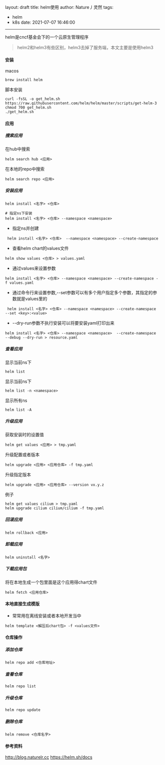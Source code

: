 layout: draft
title: helm使用
author: Nature丿灵然
tags:
  - helm
  - k8s
date: 2021-07-07 16:46:00
---
helm是cncf基金会下的一个云原生管理程序

<!--more-->

> helm2和helm3有些区别，helm3去掉了服务端，本文主要是使用helm3

#### 安装

macos

```shell
brew install helm
```

脚本安装

```shell
curl -fsSL -o get_helm.sh https://raw.githubusercontent.com/helm/helm/master/scripts/get-helm-3
chmod 700 get_helm.sh
./get_helm.sh
```

#### 应用

##### 搜索应用

在hub中搜索

```shell
helm search hub <应用>
```

在本地的repo中搜索

```shell
helm search repo <应用>
```

##### 安装应用

```shell
helm install <名字> <仓库>

# 指定ns下安装
helm install <名字> <仓库> --namespace <namespace>
```

- 指定ns并创建

```shell
 helm install <名字> <仓库>  --namespace <namespace> --create-namespace 
```

- 查看helm chart的values文件

```shell
helm show values <仓库> > values.yaml
```

- 通过values来设置参数

```shell
helm install <名字> <仓库> --namespace <namespace> --create-namespace -f values.yaml
```

- 通过命令行来设置参数,--set参数可以有多个用户指定多个参数，其指定的参数就是values里的

```shell
 helm install <名字> <仓库> --namespace <namespace> --create-namespace --set <key>:<value>
```

- --dry-run参数不执行安装可以将要安装yaml打印出来

```shell
helm install <名字> <仓库> --namespace <namespace>  --create-namespace --debug --dry-run > resource.yaml
```

##### 查看应用

显示当前ns下

```shell
helm list
```

显示当前ns下

```shell
helm list -n <namespace>
```

显示所有ns

```shell
helm list -A
```

##### 升级应用

获取安装时的设置值

```shell
helm get values <应用> > tmp.yaml
```

升级配置或者版本

```shell
helm upgrade <应用> <应用仓库> -f tmp.yaml
```

升级指定版本

```shell
helm upgrade <应用> <应用仓库> --version vx.y.z
```

例子

```shell
helm get values cilium > tmp.yaml
helm upgrade cilium cilium/cilium -f tmp.yaml
```

##### 回滚应用

```shell
helm rollback <应用>
```

##### 卸载应用

```shell
helm uninstall <名字>
```

##### 下载应用包

将在本地生成一个包里面是这个应用得chart文件

```shell
helm fetch <应用仓库>
```

#### 本地直接生成模版

- 常常用在离线安装或者本地开发当中

```shell
helm template <解压后chart包> -f <values文件>
```

#### 仓库操作

##### 添加仓库

```shell
helm repo add <仓库地址>
```

##### 查看仓库

```shell
helm repo list
```

##### 升级仓库

```shell
helm repo update
```

##### 删除仓库

```shell
helm remove <仓库名字>
```

#### 参考资料

<http://blog.naturelr.cc>
<https://helm.sh/docs>
